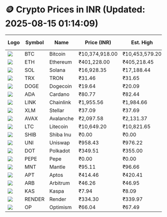 # 🪙 Crypto Prices in INR (Updated: 2025-08-15 01:14:09)

| Logo | Symbol | Name       | Price (INR) | Est. High | Est. Low | Gross Profit | Fees | Net Profit | ROI % |
|------|--------|------------|-------------|-----------|----------|---------------|------|-------------|--------|
| ![](https://coin-images.coingecko.com/coins/images/1/large/bitcoin.png?1696501400) | BTC    | Bitcoin    | ₹10,374,918.00 | ₹10,453,579.20 | ₹10,296,256.80 | ₹1,527.96 | ₹200.00 | ₹1,327.96 | 1.33% |
| ![](https://coin-images.coingecko.com/coins/images/279/large/ethereum.png?1696501628) | ETH    | Ethereum   | ₹401,228.00 | ₹405,218.45 | ₹397,237.55 | ₹2,009.10 | ₹200.00 | ₹1,809.10 | 1.81% |
| ![](https://coin-images.coingecko.com/coins/images/4128/large/solana.png?1718769756) | SOL    | Solana     | ₹16,928.35 | ₹17,188.44 | ₹16,668.26 | ₹3,120.81 | ₹200.00 | ₹2,920.81 | 2.92% |
| ![](https://coin-images.coingecko.com/coins/images/1094/large/tron-logo.png?1696502193) | TRX    | TRON       | ₹31.46 | ₹31.65 | ₹31.27 | ₹1,237.75 | ₹200.00 | ₹1,037.75 | 1.04% |
| ![](https://coin-images.coingecko.com/coins/images/5/large/dogecoin.png?1696501409) | DOGE   | Dogecoin   | ₹19.64 | ₹20.09 | ₹19.19 | ₹4,657.95 | ₹200.00 | ₹4,457.95 | 4.46% |
| ![](https://coin-images.coingecko.com/coins/images/975/large/cardano.png?1696502090) | ADA    | Cardano    | ₹80.77 | ₹82.44 | ₹79.10 | ₹4,228.96 | ₹200.00 | ₹4,028.96 | 4.03% |
| ![](https://coin-images.coingecko.com/coins/images/877/large/chainlink-new-logo.png?1696502009) | LINK   | Chainlink  | ₹1,955.56 | ₹1,984.66 | ₹1,926.46 | ₹3,021.09 | ₹200.00 | ₹2,821.09 | 2.82% |
| ![](https://coin-images.coingecko.com/coins/images/100/large/fmpFRHHQ_400x400.jpg?1735231350) | XLM    | Stellar    | ₹37.09 | ₹37.69 | ₹36.49 | ₹3,271.86 | ₹200.00 | ₹3,071.86 | 3.07% |
| ![](https://coin-images.coingecko.com/coins/images/12559/large/Avalanche_Circle_RedWhite_Trans.png?1696512369) | AVAX   | Avalanche  | ₹2,097.58 | ₹2,131.37 | ₹2,063.79 | ₹3,274.46 | ₹200.00 | ₹3,074.46 | 3.07% |
| ![](https://coin-images.coingecko.com/coins/images/2/large/litecoin.png?1696501400) | LTC    | Litecoin   | ₹10,649.20 | ₹10,821.65 | ₹10,476.75 | ₹3,292.00 | ₹200.00 | ₹3,092.00 | 3.09% |
| ![](https://coin-images.coingecko.com/coins/images/11939/large/shiba.png?1696511800) | SHIB   | Shiba Inu  | ₹0.00 | ₹0.00 | ₹0.00 | ₹3,331.80 | ₹200.00 | ₹3,131.80 | 3.13% |
| ![](https://coin-images.coingecko.com/coins/images/12504/large/uniswap-logo.png?1720676669) | UNI    | Uniswap    | ₹958.43 | ₹976.22 | ₹940.64 | ₹3,782.86 | ₹200.00 | ₹3,582.86 | 3.58% |
| ![](https://coin-images.coingecko.com/coins/images/12171/large/polkadot.png?1696512008) | DOT    | Polkadot   | ₹349.51 | ₹355.00 | ₹344.02 | ₹3,190.79 | ₹200.00 | ₹2,990.79 | 2.99% |
| ![](https://coin-images.coingecko.com/coins/images/29850/large/pepe-token.jpeg?1696528776) | PEPE   | Pepe       | ₹0.00 | ₹0.00 | ₹0.00 | ₹4,605.43 | ₹200.00 | ₹4,405.43 | 4.41% |
| ![](https://coin-images.coingecko.com/coins/images/30980/large/Mantle-Logo-mark.png?1739213200) | MNT    | Mantle     | ₹95.11 | ₹96.66 | ₹93.56 | ₹3,302.52 | ₹200.00 | ₹3,102.52 | 3.10% |
| ![](https://coin-images.coingecko.com/coins/images/26455/large/aptos_round.png?1696525528) | APT    | Aptos      | ₹414.46 | ₹420.41 | ₹408.50 | ₹2,915.51 | ₹200.00 | ₹2,715.51 | 2.72% |
| ![](https://coin-images.coingecko.com/coins/images/16547/large/arb.jpg?1721358242) | ARB    | Arbitrum   | ₹46.26 | ₹46.95 | ₹45.57 | ₹3,028.31 | ₹200.00 | ₹2,828.31 | 2.83% |
| ![](https://coin-images.coingecko.com/coins/images/25751/large/kaspa-icon-exchanges.png?1696524837) | KAS    | Kaspa      | ₹7.94 | ₹8.09 | ₹7.79 | ₹3,772.62 | ₹200.00 | ₹3,572.62 | 3.57% |
| ![](https://coin-images.coingecko.com/coins/images/11636/large/rndr.png?1696511529) | RENDER | Render     | ₹334.30 | ₹339.97 | ₹328.63 | ₹3,447.90 | ₹200.00 | ₹3,247.90 | 3.25% |
| ![](https://coin-images.coingecko.com/coins/images/25244/large/Optimism.png?1696524385) | OP     | Optimism   | ₹66.04 | ₹67.49 | ₹64.59 | ₹4,496.19 | ₹200.00 | ₹4,296.19 | 4.30% |
